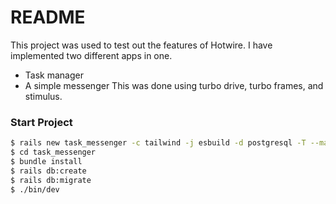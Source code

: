 # README

This project was used to test out the features of Hotwire.
I have implemented two different apps in one.
- Task manager
- A simple messenger
This was done using turbo drive, turbo frames, and stimulus.

### Start Project

```bash
$ rails new task_messenger -c tailwind -j esbuild -d postgresql -T --main
$ cd task_messenger
$ bundle install
$ rails db:create
$ rails db:migrate
$ ./bin/dev
```
